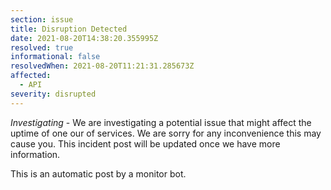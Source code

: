 ```yaml
---
section: issue
title: Disruption Detected
date: 2021-08-20T14:38:20.355995Z
resolved: true
informational: false
resolvedWhen: 2021-08-20T11:21:31.285673Z
affected:
  - API
severity: disrupted
---
```

*Investigating* - We are investigating a potential issue that might affect the uptime of one our of services. We are sorry for any inconvenience this may cause you. This incident post will be updated once we have more information.

This is an automatic post by a monitor bot.
        